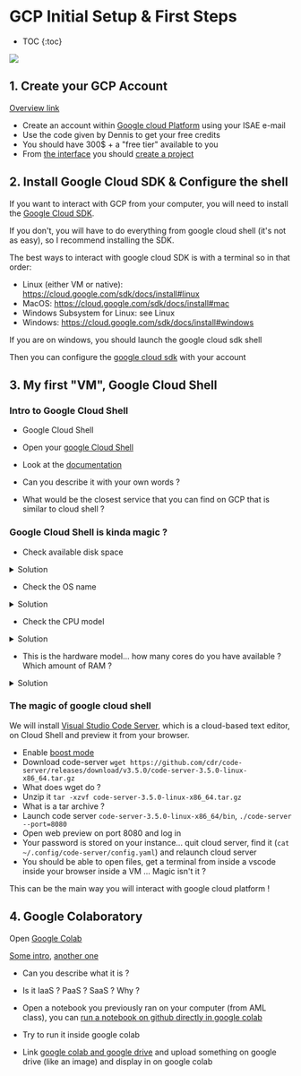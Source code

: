 # GCP Initial Setup & First Steps

* TOC
{:toc}

![](https://cloud.google.com/docs/overview)

## 1. Create your GCP Account

[Overview link](https://cloud.google.com/docs/overview)

- Create an account within [Google cloud Platform](https://console.cloud.google.com) using your ISAE e-mail
- Use the code given by Dennis to get your free credits
- You should have 300$ + a "free tier" available to you
- From [the interface](https://console.cloud.google.com) you should [create a project](https://cloud.google.com/resource-manager/docs/creating-managing-projects)

## 2. Install Google Cloud SDK & Configure the shell

If you want to interact with GCP from your computer, you will need to install the [Google Cloud SDK](https://cloud.google.com/sdk).

If you don't, you will have to do everything from google cloud shell (it's not as easy), so I recommend installing the SDK.

The best ways to interact with google cloud SDK is with a terminal so in that order:

* Linux (either VM or native): https://cloud.google.com/sdk/docs/install#linux
* MacOS: https://cloud.google.com/sdk/docs/install#mac
* Windows Subsystem for Linux: see Linux
* Windows: https://cloud.google.com/sdk/docs/install#windows

If you are on windows, you should launch the google cloud sdk shell

Then you can configure the [google cloud sdk](https://cloud.google.com/sdk/docs/initializing) with your account

## 3. My first "VM", Google Cloud Shell

### Intro to Google Cloud Shell

* Google Cloud Shell
* Open your [google Cloud Shell](https://cloud.google.com/shell)
* Look at the [documentation](https://cloud.google.com/shell/docs/how-cloud-shell-works)

* Can you describe it with your own words ?
* What would be the closest service that you can find on GCP that is similar to cloud shell ?

### Google Cloud Shell is kinda magic ?

* Check available disk space

<details>
    <summary>Solution</summary>

  `df -h`
</details>

* Check the OS name

<details>
    <summary>Solution</summary>

  `cat /etc/os-release`

</details>

* Check the CPU model

<details>
  <summary>Solution</summary>

  `cat /proc/cpuinfo`

</details>

* This is the hardware model... how many cores do you have available ? Which amount of RAM ?

<details><summary>Solution</summary>
    htop will give you your current usage and available cores
</details>

### The magic of google cloud shell

We will install [Visual Studio Code Server](https://github.com/cdr/code-server/), which is a cloud-based text editor, on Cloud Shell and preview it from your browser.

* Enable [boost mode](https://cloud.google.com/shell/docs/how-cloud-shell-works#boost_mode)
* Download code-server `wget https://github.com/cdr/code-server/releases/download/v3.5.0/code-server-3.5.0-linux-x86_64.tar.gz`
* What does wget do ?
* Unzip it `tar -xzvf code-server-3.5.0-linux-x86_64.tar.gz`
* What is a tar archive ?
* Launch code server `code-server-3.5.0-linux-x86_64/bin`, `./code-server --port=8080` 
* Open web preview on port 8080 and log in
* Your password is stored on your instance... quit cloud server, find it (`cat ~/.config/code-server/config.yaml`) and relaunch cloud server
* You should be able to open files, get a terminal from inside a vscode inside your browser inside a VM ... Magic isn't it ?

This can be the main way you will interact with google cloud platform !

## 4. Google Colaboratory

Open [Google Colab](https://colab.research.google.com/notebooks/intro.ipynb)

[Some intro](https://ledatascientist.com/google-colab-le-guide-ultime/), [another one](https://towardsdatascience.com/getting-started-with-google-colab-f2fff97f594c)

- Can you describe what it is ?
- Is it IaaS ? PaaS ? SaaS ? Why ?

- Open a notebook you previously ran on your computer (from AML class), you can [run a notebook on github directly in google colab](https://colab.research.google.com/github/googlecolab/colabtools/blob/master/notebooks/colab-github-demo.ipynb)
- Try to run it inside google colab
- Link [google colab and google drive](https://colab.research.google.com/notebooks/io.ipynb) and upload something on google drive (like an image) and display in on google colab
